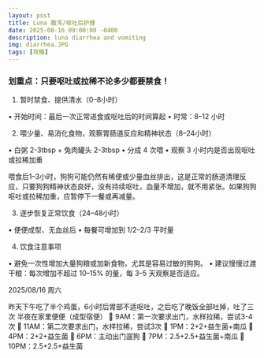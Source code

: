 ```yaml
---
layout: post
title: Luna 腹泻/呕吐后护理
date: 2025-08-16 09:00:00 -0400
description: luna diarrhea and vomiting
img: diarrhea.JPG
tags: [攻略]
---
```





### 划重点：只要呕吐或拉稀不论多少都要禁食！



1. 暂时禁食、提供清水（0–8小时）

•	开始时间：最后一次正常进食或呕吐后的时间算起
•	时常：8–12 小时


2. 喂少量、易消化食物，观察胃肠道反应和精神状态（8–24小时）


•	白粥 2-3tbsp + 兔肉罐头 2-3tbsp
•	分成 4 次喂
•	观察 3 小时内是否出现呕吐或拉稀加重

喂食后1–3小时，狗狗可能仍然有稀便或少量血丝排出，这是正常的肠道清理反应，只要狗狗精神状态良好，没有持续呕吐，血量不增加，就不用紧张。如果狗狗呕吐或拉稀加重，应暂停下一餐或再减量。


3. 逐步恢复正常饮食（24–48小时）

•	便便成型、无血丝后
•	每餐可增加到 1/2–2/3 平时量


4. 饮食注意事项

•	避免一次性增加大量狗粮或加新食物，尤其是容易过敏的狗狗。
•	建议慢慢过渡干粮：每次增加不超过 10–15% 的量，每 3–5 天观察是否适应。



2025/08/16 周六

昨天下午吃了半个鸡蛋，6小时后胃部不适呕吐，之后吃了晚饭全部吐掉，吐了三次
半夜在家里便便（成型宿便）
🔔 9AM：第一次要求出门，水样拉稀，尝试3-4次
🔔 11AM：第二次要求出门，水样拉稀，尝试3次
🥣 1PM：2+2+益生菌+南瓜
🥣 4PM：2+2+益生菌
🦮 6PM：主动出门遛狗
🥣 7PM：2.5+2.5+益生菌+南瓜
🥣 10PM：2.5+2.5+益生菌